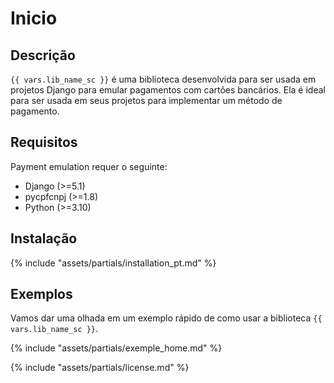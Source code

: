 # Inicio

## Descrição

`{{ vars.lib_name_sc }}` é uma biblioteca desenvolvida para ser usada em projetos Django 
para emular pagamentos com cartões bancários. Ela é ideal para ser usada em seus 
projetos para implementar um método de pagamento.

## Requisitos
Payment emulation requer o seguinte:

- Django (>=5.1)
- pycpfcnpj (>=1.8)
- Python (>=3.10)

## Instalação

{% include "assets/partials/installation_pt.md" %}

## Exemplos

Vamos dar uma olhada em um exemplo rápido de como usar a biblioteca `{{ vars.lib_name_sc }}`.

{% include "assets/partials/exemple_home.md" %}

{% include "assets/partials/license.md" %}
